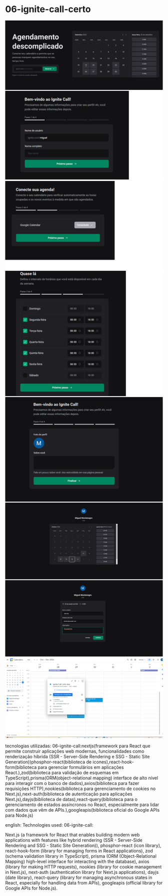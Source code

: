 # 06-ignite-call-certo
![pagina home](./src/assets/ignite-call1.png)
![segunda pagina](./src/assets/ignite-call2.png)
![terceira pagina](./src/assets/ignite-call3.png)
![quarta pagina](./src/assets/ignite-call4.png)
![quinta pagina](./src/assets/ignite-call5.png)
![sexta pagina](./src/assets/ignite-callnovo.png)
![setima pagina](./src/assets/ignite-callnovo2.png)
![oitava pagina](./src/assets/ignite-callnovo3certo.png)

tecnologias utilizadas: 06-ignite-call:nextjs(framework para React que permite construir aplicações web modernas, funcionalidades como renderização híbrida (SSR - Server-Side Rendering e SSG - Static Site Generation))phosphor-react(biblioteca de icones),react-hook-form(biblioteca para gerenciar formulários em aplicações React.),zod(biblioteca para validação de esquemas em TypeScript),prisma(ORM(object-relational mapping) interface de alto nível para interagir com o banco de dados),axios(biblioteca para fazer requisições HTTP),nookies(biblioteca para gerenciamento de cookies no Next.js),next-auth(biblioteca de autenticação para aplicações Next.js),dayjs(biblioteca de datas),react-query(biblioteca para o gerenciamento de estados assíncronos no React, especialmente para lidar com dados que vêm de APIs.),googleapis(biblioteca oficial do Google APIs para Node.js)

english: 
Technologies used: 06-ignite-call:

Next.js (a framework for React that enables building modern web applications with features like hybrid rendering (SSR - Server-Side Rendering and SSG - Static Site Generation)),
phosphor-react (icon library),
react-hook-form (library for managing forms in React applications),
zod (schema validation library in TypeScript),
prisma (ORM (Object-Relational Mapping) high-level interface for interacting with the database),
axios (library for making HTTP requests),
nookies (library for cookie management in Next.js),
next-auth (authentication library for Next.js applications),
dayjs (date library),
react-query (library for managing asynchronous states in React, especially for handling data from APIs),
googleapis (official library for Google APIs for Node.js).